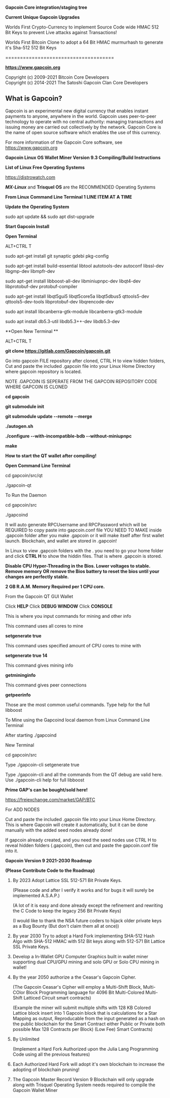 **Gapcoin Core integration/staging tree**


**Current Unique Gapcoin Upgrades**

Worlds First Crypto-Currency to implement Source Code wide HMAC 512 Bit Keys to prevent Live attacks against Transactions!

Worlds First Bitcoin Clone to adopt a 64 Bit HMAC murmurhash to generate it's Sha-512 512 Bit Keys


=====================================

**https://www.gapcoin.org**


Copyright (c) 2009-2021 Bitcoin Core Developers
<br>
Copyright (c) 2014-2021 The Satoshi Gapcoin Clan Core Developers

**What is Gapcoin?**
----------------

Gapcoin is an experimental new digital currency that enables instant payments to
anyone, anywhere in the world. Gapcoin uses peer-to-peer technology to operate
with no central authority: managing transactions and issuing money are carried
out collectively by the network. Gapcoin Core is the name of open source
software which enables the use of this currency.

For more information of the Gapcoin Core software, see https://www.gapcoin.org




**Gapcoin Linux OS Wallet Miner Version 9.3 Compiling/Build Instructions**



**List of Linux Free Operating Systems**

https://distrowatch.com


_**MX-Linux**_ and **Trisquel OS** are the RECOMMENDED Operating Systems





**From Linux Command Line Terminal 1 LINE ITEM AT A TIME**





**Update the Operating System**

sudo apt update && sudo apt dist-upgrade


**Start Gapcoin Install**

**Open Terminal**

ALT+CTRL T 



sudo apt-get install git synaptic gdebi pkg-config

sudo apt-get install build-essential libtool autotools-dev autoconf libssl-dev libgmp-dev libmpfr-dev

sudo apt-get install libboost-all-dev libminiupnpc-dev libqt4-dev libprotobuf-dev protobuf-compiler

sudo apt-get install libqt5gui5 libqt5core5a libqt5dbus5 qttools5-dev qttools5-dev-tools libprotobuf-dev libqrencode-dev

sudo apt install libcanberra-gtk-module libcanberra-gtk3-module

sudo apt install db5.3-util libdb5.3++-dev libdb5.3-dev



**Open New Terminal **

ALT+CTRL T 

**git clone https://gitlab.com/Gapcoin/gapcoin.git**



Go into gapcoin FILE repository after cloned, CTRL H to view hidden folders, Cut and paste the included 
.gapcoin file into your Linux Home Directory where gapcoin repository is located.

NOTE .GAPCOIN IS SEPERATE FROM THE GAPCOIN REPOSITORY CODE WHERE GAPCOIN IS CLONED

**cd gapcoin**

**git submodule init**

**git submodule update --remote --merge**

**./autogen.sh**

**./configure --with-incompatible-bdb --without-miniupnpc**

**make**







**How to start the QT wallet after compiling!**


**Open Command Line Terminal**

cd gapcoin/src/qt

./gapcoin-qt

To Run the Daemon 

cd gapcoin/src

./gapcoind

It will auto generate RPCUsername and RPCPassword which will be REQUIRED to copy paste into gapcoin.conf file YOU NEED TO MAKE inside .gapcoin folder after you make .gapcoin or it will make itself after first wallet launch.  Blockchain, and wallet are stored in .gapcoin!

In Linux to view .gapcoin folders with the . you need to go your home folder and click **CTRL H** to show the hiddin files.  That is where .gapcoin is stored.



**Disable CPU Hyper-Threading in the Bios.  Lower voltages to stable.  Remove memory OR remove the Bios battery to reset the bios until your changes are perfectly stable.**

**2 GB R.A.M. Memory Required per 1 CPU core.**





From the Gapcoin QT GUI Wallet

Click **HELP**
Click **DEBUG WINDOW**
Click **CONSOLE**

This is where you input commands for mining and other info

This command uses all cores to mine

**setgenerate true**

This command uses specified amount of CPU cores to mine with

**setgenerate true 14**

This command gives mining info

**getmininginfo**

This command gives peer connections

**getpeerinfo**

Those are the most common useful commands.  Type help for the full libboost



To Mine using the Gapcoind local daemon from Linux Command Line Terminal

After starting ./gapcoind

New Terminal

cd gapcoin/src 

Type
./gapcoin-cli setgenerate true 

Type ./gapcoin-cli and all the commands from the QT debug are valid here.  Use ./gapcoin-cli help for full libboost




**Prime GAP's can be bought/sold here!**

https://freiexchange.com/market/GAP/BTC







For ADD NODES 

Cut and paste the included .gapcoin file into your Linux Home Directory.  This is where Gapcoin will create it automatically, but it can be done manually with the added seed nodes already done!

If gapcoin already created, and you need the seed nodes use CTRL H to reveal hidden folders (.gapcoin), then cut and paste the gapcoin.conf file into it.





**Gapcoin Version 9 2021-2030 Roadmap**

**(Please Contribute Code to the Roadmap)**


1)  By 2023 Adopt Lattice SSL 512-571 Bit Private Keys.  

    (Please code and after I verify it works and for bugs it will surely be implemented A.S.A.P.)

    (A lot of it is easy and done already except the refinement and rewriting the C Code to keep the legacy 256 Bit Private Keys)

    (I would like to thank the NSA future coders to hijack older private keys as a Bug Bounty (But don't claim them all at once))


2)  By year 2030 Try to adopt a Hard Fork implementing SHA-512 Hash Algo with SHA-512 HMAC with 512 Bit keys along with 512-571 Bit Lattice SSL Private Keys.


3)  Develop a In-Wallet GPU Computer Graphics built in wallet miner supporting dual CPU/GPU mining and solo GPU or Solo CPU mining in wallet!

4)  By the year 2050 authorize a the Ceasar's Gapcoin Cipher.

    (The Gapcoin Ceasar's Cipher will employ a Multi-Shift Block, Multi-COlor Block Programming language for 4096 Bit Multi-Colored Multi-Shift Latticed Circuit smart contracts)

    (Example the miner will submit multiple shifts with 128 KB Colored Lattice block insert into 1 Gapcoin block that is calculations for a Star Mapping as output, Reproducable from the input generated as a hash on the public blockchain for the Smart Contract either Public or Private both possible Max 128 Contracts per Block) (Low Fee) Smart Contracts)

5)  By Unlimited 

    (Implement a Hard Fork Authorized upon the Julia Lang Programming Code using all the previous features)


6)  Each Authorized Hard Fork will adopt it's own blockchain to increase the adopting of blockchain pruning!


7)  The Gapcoin Master Record Version 9 Blockchain will only upgrade along with Trisquel Operating System needs required to compile the Gapcoin Wallet Miner
